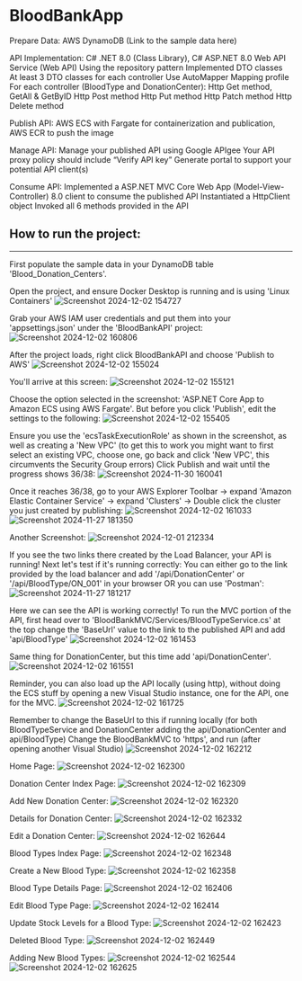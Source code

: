 ﻿# BloodBankApp
Prepare Data: 
	AWS DynamoDB (Link to the sample data here)

API Implementation: 
	C# .NET 8.0 (Class Library), 
	C# ASP.NET 8.0 Web API Service (Web API)
	Using the repository pattern
	Implemented DTO classes
		At least 3 DTO classes for each controller
		Use AutoMapper Mapping profile
	For each controller (BloodType and DonationCenter):
		Http Get method, GetAll & GetByID
		Http Post method
		Http Put method
		Http Patch method
		Http Delete method

Publish API: 
	AWS ECS with Fargate for containerization and publication, 
	AWS ECR to push the image

Manage API:
	Manage your published API using Google APIgee
	Your API proxy policy should include “Verify API key”
	Generate portal to support your potential API client(s) 

Consume API:
	Implemented a ASP.NET MVC Core Web App (Model-View-Controller) 8.0 client to consume the published API
		Instantiated a HttpClient object 
		Invoked all 6 methods provided in the API


## How to run the project:
---
First populate the sample data in your DynamoDB table 'Blood_Donation_Centers'.

Open the project, and ensure Docker Desktop is running and is using 'Linux Containers'
![Screenshot 2024-12-02 154727](https://github.com/user-attachments/assets/2bcdfbc8-abf7-4cf6-8d76-2d97e3e7ad29)

Grab your AWS IAM user credentials and put them into your 'appsettings.json' under the 'BloodBankAPI' project:
![Screenshot 2024-12-02 160806](https://github.com/user-attachments/assets/2fd735bf-4284-402c-bfb3-8ba10679a9f1)

After the project loads, right click BloodBankAPI and choose 'Publish to AWS'
![Screenshot 2024-12-02 155024](https://github.com/user-attachments/assets/09d49b81-0b0c-491b-b880-c58af0e82359)

You'll arrive at this screen:
![Screenshot 2024-12-02 155121](https://github.com/user-attachments/assets/cb866959-04ba-4e86-a55f-9f0c18c16d68)

Choose the option selected in the screenshot: 'ASP.NET Core App to Amazon ECS using AWS Fargate'.
But before you click 'Publish', edit the settings to the following:
![Screenshot 2024-12-02 155405](https://github.com/user-attachments/assets/5dfcf319-ff30-40de-9cae-042b571f444f)

Ensure you use the 'ecsTaskExecutionRole' as shown in the screenshot, as well as creating a 'New VPC' (to get this to work you might want to first select an existing VPC, choose one, go back and click 'New VPC', this circumvents the Security Group errors)
Click Publish and wait until the progress shows 36/38:
![Screenshot 2024-11-30 160041](https://github.com/user-attachments/assets/784906e5-2b4a-4586-8531-4e00b4691cdd)

Once it reaches 36/38, go to your 
AWS Explorer Toolbar -> expand 'Amazon Elastic Container Service' -> expand 'Clusters' -> Double click the cluster you just created by publishing:
![Screenshot 2024-12-02 161033](https://github.com/user-attachments/assets/0313a103-1f9e-410f-a2b1-ed4b9e91714d)
![Screenshot 2024-11-27 181350](https://github.com/user-attachments/assets/c8de0b73-4847-4a74-976b-60f0e73dc519)

Another Screenshot:
![Screenshot 2024-12-01 212334](https://github.com/user-attachments/assets/43bdada7-0031-4f64-9cd4-80d4f97e022e)

If you see the two links there created by the Load Balancer, your API is running!
Next let's test if it's running correctly:
You can either go to the link provided by the load balancer and add '/api/DonationCenter' or '/api/BloodType/ON_001' in your browser OR you can use 'Postman':
![Screenshot 2024-11-27 181217](https://github.com/user-attachments/assets/3f666022-1b37-434c-9784-e55ea40842bd)

Here we can see the API is working correctly!
To run the MVC portion of the API, first head over to 'BloodBankMVC/Services/BloodTypeService.cs' at the top change the 'BaseUrl' value to the link to the published API and add 'api/BloodType'
![Screenshot 2024-12-02 161453](https://github.com/user-attachments/assets/94578a09-6a7a-433c-a3ef-844d9e359f65)

Same thing for DonationCenter, but this time add 'api/DonationCenter'.
![Screenshot 2024-12-02 161551](https://github.com/user-attachments/assets/fc48939d-1521-4ca9-998f-35f4afa8066b)

Reminder, you can also load up the API locally (using http), without doing the ECS stuff by opening a new Visual Studio instance, one for the API, one for the MVC.
![Screenshot 2024-12-02 161725](https://github.com/user-attachments/assets/892f7f75-0c80-4bbc-b6ce-65ea1ef817b0)

Remember to change the BaseUrl to this if running locally (for both BloodTypeService and DonationCenter adding the api/DonationCenter and api/BloodType)
Change the BloodBankMVC to 'https', and run (after opening another Visual Studio)
![Screenshot 2024-12-02 162212](https://github.com/user-attachments/assets/6c26ca95-4eb8-41f9-b9e3-0c778ceba765)

Home Page:
![Screenshot 2024-12-02 162300](https://github.com/user-attachments/assets/5993fa56-aa65-4db5-b49c-f567f436826c)

Donation Center Index Page:
![Screenshot 2024-12-02 162309](https://github.com/user-attachments/assets/09ec6d3f-db0d-465c-a3c0-4023084fa2f8)

Add New Donation Center:
![Screenshot 2024-12-02 162320](https://github.com/user-attachments/assets/1acb91cf-0916-4d24-a95d-b03a326c71ff)

Details for Donation Center:
![Screenshot 2024-12-02 162332](https://github.com/user-attachments/assets/e6f2683b-2306-4b4a-a185-fd55dc475be3)

Edit a Donation Center:
![Screenshot 2024-12-02 162644](https://github.com/user-attachments/assets/07b24b22-ec98-4c03-a246-7a88b129533c)

Blood Types Index Page:
![Screenshot 2024-12-02 162348](https://github.com/user-attachments/assets/bf849803-6c30-49ea-8dd0-c6fe0e301032)

Create a New Blood Type:
![Screenshot 2024-12-02 162358](https://github.com/user-attachments/assets/fae79054-20c0-43b9-bf50-9194d1f51fc7)

Blood Type Details Page:
![Screenshot 2024-12-02 162406](https://github.com/user-attachments/assets/10a8110b-6603-4d1b-a352-ceeb9e666594)

Edit Blood Type Page:
![Screenshot 2024-12-02 162414](https://github.com/user-attachments/assets/a8905df1-64f7-49a8-ae8d-bbfa64451ef8)

Update Stock Levels for a Blood Type:
![Screenshot 2024-12-02 162423](https://github.com/user-attachments/assets/3fd758b6-57ef-4cde-be47-f533b65d8956)

Deleted Blood Type:
![Screenshot 2024-12-02 162449](https://github.com/user-attachments/assets/dc6b8c82-2090-481f-9d2a-5c33d66ae206)

Adding New Blood Types:
![Screenshot 2024-12-02 162544](https://github.com/user-attachments/assets/aebc1526-3487-4634-a71a-d95fa77f1193)
![Screenshot 2024-12-02 162625](https://github.com/user-attachments/assets/7fe2e131-8fd2-4d10-b7a9-44298c3b0a30)
